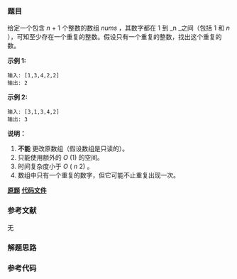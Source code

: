 ### 题目
给定一个包含  _n_ \+ 1 个整数的数组  _nums_ ，其数字都在 1 到 _n  _之间（包括 1 和 _n_
），可知至少存在一个重复的整数。假设只有一个重复的整数，找出这个重复的数。

**示例 1:**

    
    
    输入: [1,3,4,2,2]
    输出: 2
    

**示例 2:**

    
    
    输入: [3,1,3,4,2]
    输出: 3
    

**说明：**

  1. **不能** 更改原数组（假设数组是只读的）。
  2. 只能使用额外的 _O_ (1) 的空间。
  3. 时间复杂度小于 _O_ ( _n_ 2) 。
  4. 数组中只有一个重复的数字，但它可能不止重复出现一次。

 **[原题](https://leetcode-cn.com/problems/find-the-duplicate-number/)**    **[代码文件]()**


### 参考文献
无

### 解题思路




### 参考代码

```go


```





